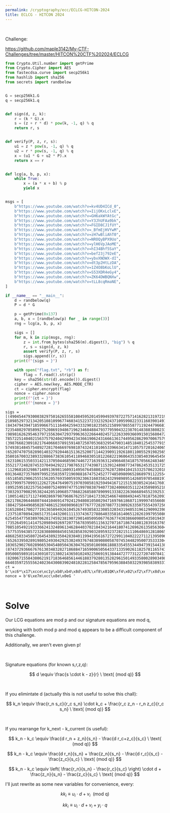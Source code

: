 ```yaml
---
permalink: /cryptography/ecc/ECLCG-HITCON-2024
title: ECLCG - HITCON 2024
---
```


<br>

Challenge:

<https://github.com/maple3142/My-CTF-Challenges/tree/master/HITCON%20CTF%202024/ECLCG>

```python
from Crypto.Util.number import getPrime
from Crypto.Cipher import AES
from fastecdsa.curve import secp256k1
from hashlib import sha256
from secrets import randbelow


G = secp256k1.G
q = secp256k1.q


def sign(d, z, k):
    r = (k * G).x
    s = (z + r * d) * pow(k, -1, q) % q
    return r, s


def verify(P, z, r, s):
    u1 = z * pow(s, -1, q) % q
    u2 = r * pow(s, -1, q) % q
    x = (u1 * G + u2 * P).x
    return x == r


def lcg(a, b, p, x):
    while True:
        x = (a * x + b) % p
        yield x


msgs = [
    b"https://www.youtube.com/watch?v=kv4UD4ICd_0",
    b"https://www.youtube.com/watch?v=IijOKxLclxE",
    b"https://www.youtube.com/watch?v=GH6akWYAtGc",
    b"https://www.youtube.com/watch?v=Y3JhUFAa9bk",
    b"https://www.youtube.com/watch?v=FGID8CJ1fUY",
    b"https://www.youtube.com/watch?v=_BfmEjHVYwM",
    b"https://www.youtube.com/watch?v=zH7wBliAhT0",
    b"https://www.youtube.com/watch?v=NROQyBPX9Uo",
    b"https://www.youtube.com/watch?v=ylH6VpJAoME",
    b"https://www.youtube.com/watch?v=hI34Bhf5SaY",
    b"https://www.youtube.com/watch?v=bef23j792eE",
    b"https://www.youtube.com/watch?v=ybvXNOWX-dI",
    b"https://www.youtube.com/watch?v=dt3p2HtLzDA",
    b"https://www.youtube.com/watch?v=1Z4O8bKoLlU",
    b"https://www.youtube.com/watch?v=S53XDR4eGy4",
    b"https://www.youtube.com/watch?v=ZK64DWBQNXw",
    b"https://www.youtube.com/watch?v=tLL8cqRmaNE",
]

if __name__ == "__main__":
    d = randbelow(q)
    P = d * G

    p = getPrime(0x137)
    a, b, x = [randbelow(p) for _ in range(3)]
    rng = lcg(a, b, p, x)

    sigs = []
    for m, k in zip(msgs, rng):
        z = int.from_bytes(sha256(m).digest(), "big") % q
        r, s = sign(d, z, k)
        assert verify(P, z, r, s)
        sigs.append((r, s))
    print(f"{sigs = }")

    with open("flag.txt", "rb") as f:
        flag = f.read().strip()
    key = sha256(str(d).encode()).digest()
    cipher = AES.new(key, AES.MODE_CTR)
    ct = cipher.encrypt(flag)
    nonce = cipher.nonce
    print(f"{ct = }")
    print(f"{nonce = }")
```

```
sigs = [(49045447930003829750162655581084595201459949397872275714162821319721992870137, 21098529732134205108109967746034152237233232924371095998223311603901491079093), (8434794394718599667511164042594333290182358521589978655877119244796681096882, 72354802978589927520869194867196234684884793779590432238701483883808233102754), (98981626295463797155630472937996363226644024571226330936699150156804724625467, 78572251404021563757924042999423436619062431666136174495628629970067579789086), (39876682309182176406603789159148725070536832954790314851840125453779157261498, 57493814845754892728170466976981074324110106533966341471105757201624065653133), (65207470758289014032792044615136252007114423909119261801100552919825658080689, 35801670032389332886673836105411894683051812268221960643533854039645456103322), (62310615350331421137050446859674467271639363124966403418757056624834651785981, 35521772482874533704942922179876531774398711539124898773478624535131725819343), (112968103298671409136981160931495676458802276287280410415332578623201858813402, 69136482735760979952358359721969881674752452777485098096528689791122554903910), (65185852906255515620576935005939230631603582432998989514260597054881976462676, 85379997570993122627264764907519703985819259494167121515303052416417601678111), (89525951822575634807524099747751997083879407738240060351122435098952102365970, 73032937908295382442051096857786822685807890991333822263666894552392531234105), (10051482171127490286979879686762557184173302546674808492445781875620932719446, 26217862064468074441046914792412948081058029471697661868711999974556608497458), (8842758449685028748615236698968197767772820788773190926335075554397256573640, 31652804170027719136589492610452674938583230853203431940531961290992398961987), (23751070894286517351443200111133743672788640335816140651282619979550868046371, 62545547750389706281745923819072901405095067763677430386609805435019439100532), (73526459114147520989492697207756783950511563270716718674108128391637651652182, 70851054921933366241324896134628440370210434216441807412696261358563604784468), (57753594385723283080008450150285839290328959323728215111064869128180653466512, 48682503345807264543892350428384011994195616727229911040222271121395096668630), (65263395028919805249304292530249376748389080058707453448295007353333046365479, 10365290276028966530454805043630476285018698618883354555344947391544138993674), (87437293666767613034832827186884716590065056433713359026118257811657437100576, 89500859891014369107213802143650102492250691913844472777312272074978411403745), (82006715584380621917183646856144618837928013528296150149335800289034986391573, 66403597255556240236430083902481022812584785679596388450322939858389337923701)]
ct = b'\xc6*\x17\xcce\xc1y\xb8\xb4\x8d\x87L\xf8\x81QK\xf4\x02\xf2\xf7\x8d\xe0\xe8\x92\xc7\xe7\x8fg\xb1M\xb4.\x89\x18\xf5\x7f\xed\xc3I\x92\x82\xfd\xfe9\x95\xc9(\x90\xce\x93\xb9+\xce\x958\xf3\x05PH'
nonce = b'6\xe7m\xcc\x8e\x0eG '
```

<br>

# Solve

Our LCG equations are mod p and our signature equations are mod q, 

working with both mod p and mod q appears to be a difficult component of this challenge. 

Additionally, we aren't even given p!

<br>

Signature equations (for known s,r,z,q):

$$
d \equiv \frac{s \cdot k - z}{r}  \ \text{ (mod q)}
$$

<br>

If you elimintate d (actually this is not useful to solve this chall):

$$
k_n \equiv \frac{r_n s_c}{r_c s_n} \cdot k_c + \frac{r_c z_n - r_n z_c}{r_c s_n} \ \text{ (mod q)}
$$

<br>

If you rearrange for k_next - k_current (is useful):

$$
k_n - k_c \equiv \frac{d r_n + z_n}{s_n} - \frac{d r_c+z_c}{s_c}    \ \text{ (mod q)}
$$

$$
k_n - k_c \equiv \frac{d r_n}{s_n} + \frac{z_n}{s_n} - \frac{d r_c}{s_c} - \frac{z_c}{s_c}    \ \text{ (mod q)}
$$

$$
k_n - k_c \equiv \left( \frac{r_n}{s_n} - \frac{r_c}{s_c} \right) \cdot d + \frac{z_n}{s_n} - \frac{z_c}{s_c}    \ \text{ (mod q)}
$$

I'll just rewrite as some new variables for convenience, every:

$$
kk_i \equiv u_i \cdot d + v_i    \ \text{ (mod q)}
$$

$$
kk_i \equiv u_i \cdot d + v_i + y_i \cdot q
$$
